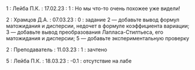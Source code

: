 1 : Лейба П.К. : 17.02.23 : 1 : Но мы что-то очень похожее уже видели!

2 : Храмцов Д.А. : 07.03.23 : 0 : задание 2 — добавьте вывод формул матожидания и дисперсии, недочет в формуле коэффициента вариации; 3 — добавьте вывод преобразования Лапласа-Стилтьеса, его матожидания и дисперсии; 5 — добавьте экспериментальную проверку

2 : Преподаватель : 11.03.23 : 1 : зачтено

5 : Лейба П.К. : 18.03.23 : -0.1 : отсутствие на лабе
